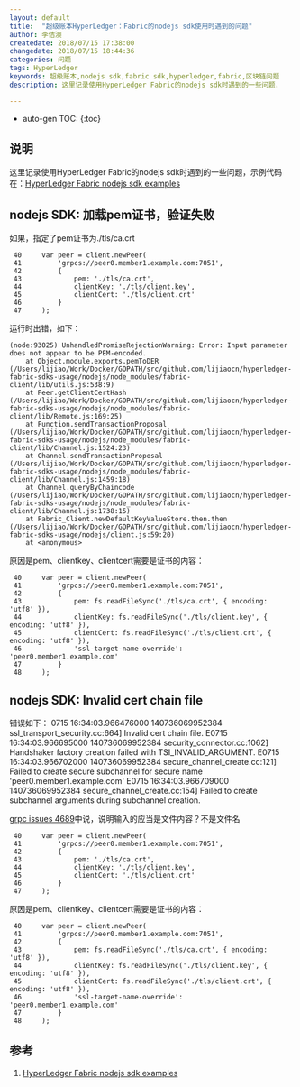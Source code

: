 ```yaml
---
layout: default
title:  "超级账本HyperLedger：Fabric的nodejs sdk使用时遇到的问题"
author: 李佶澳
createdate: 2018/07/15 17:38:00
changedate: 2018/07/15 18:44:36
categories: 问题
tags: HyperLedger
keywords: 超级账本,nodejs sdk,fabric sdk,hyperledger,fabric,区块链问题
description: 这里记录使用HyperLedger Fabric的nodejs sdk时遇到的一些问题，

---
```


* auto-gen TOC:
{:toc}

## 说明

这里记录使用HyperLedger Fabric的nodejs sdk时遇到的一些问题，示例代码在：[HyperLedger Fabric nodejs sdk examples][1]

## nodejs SDK: 加载pem证书，验证失败

如果，指定了pem证书为./tls/ca.crt

	 40     var peer = client.newPeer(
	 41         'grpcs://peer0.member1.example.com:7051',
	 42         {
	 43             pem: './tls/ca.crt',
	 44             clientKey: './tls/client.key',
	 45             clientCert: './tls/client.crt'
	 46         }
	 47     );

运行时出错，如下：

	(node:93025) UnhandledPromiseRejectionWarning: Error: Input parameter does not appear to be PEM-encoded.
	    at Object.module.exports.pemToDER (/Users/lijiao/Work/Docker/GOPATH/src/github.com/lijiaocn/hyperledger-fabric-sdks-usage/nodejs/node_modules/fabric-client/lib/utils.js:538:9)
	    at Peer.getClientCertHash (/Users/lijiao/Work/Docker/GOPATH/src/github.com/lijiaocn/hyperledger-fabric-sdks-usage/nodejs/node_modules/fabric-client/lib/Remote.js:169:25)
	    at Function.sendTransactionProposal (/Users/lijiao/Work/Docker/GOPATH/src/github.com/lijiaocn/hyperledger-fabric-sdks-usage/nodejs/node_modules/fabric-client/lib/Channel.js:1524:23)
	    at Channel.sendTransactionProposal (/Users/lijiao/Work/Docker/GOPATH/src/github.com/lijiaocn/hyperledger-fabric-sdks-usage/nodejs/node_modules/fabric-client/lib/Channel.js:1459:18)
	    at Channel.queryByChaincode (/Users/lijiao/Work/Docker/GOPATH/src/github.com/lijiaocn/hyperledger-fabric-sdks-usage/nodejs/node_modules/fabric-client/lib/Channel.js:1738:15)
	    at Fabric_Client.newDefaultKeyValueStore.then.then (/Users/lijiao/Work/Docker/GOPATH/src/github.com/lijiaocn/hyperledger-fabric-sdks-usage/nodejs/client.js:59:20)
	    at <anonymous>

原因是pem、clientkey、clientcert需要是证书的内容：

	 40     var peer = client.newPeer(
	 41         'grpcs://peer0.member1.example.com:7051',
	 42         {
	 43             pem: fs.readFileSync('./tls/ca.crt', { encoding: 'utf8' }),
	 44             clientKey: fs.readFileSync('./tls/client.key', { encoding: 'utf8' }),
	 45             clientCert: fs.readFileSync('./tls/client.crt', { encoding: 'utf8' }),
	 46             'ssl-target-name-override': 'peer0.member1.example.com'
	 47         }
	 48     );

## nodejs SDK: Invalid cert chain file

错误如下：
	0715 16:34:03.966476000 140736069952384 ssl_transport_security.cc:664] Invalid cert chain file.
	E0715 16:34:03.966695000 140736069952384 security_connector.cc:1062]   Handshaker factory creation failed with TSI_INVALID_ARGUMENT.
	E0715 16:34:03.966702000 140736069952384 secure_channel_create.cc:121] Failed to create secure subchannel for secure name 'peer0.member1.example.com'
	E0715 16:34:03.966709000 140736069952384 secure_channel_create.cc:154] Failed to create subchannel arguments during subchannel creation.

[grpc issues 4689](https://github.com/grpc/grpc/issues/4689)中说，说明输入的应当是文件内容？不是文件名

	 40     var peer = client.newPeer(
	 41         'grpcs://peer0.member1.example.com:7051',
	 42         {
	 43             pem: './tls/ca.crt',
	 44             clientKey: './tls/client.key',
	 45             clientCert: './tls/client.crt'
	 46         }
	 47     );

原因是pem、clientkey、clientcert需要是证书的内容：

	 40     var peer = client.newPeer(
	 41         'grpcs://peer0.member1.example.com:7051',
	 42         {
	 43             pem: fs.readFileSync('./tls/ca.crt', { encoding: 'utf8' }),
	 44             clientKey: fs.readFileSync('./tls/client.key', { encoding: 'utf8' }),
	 45             clientCert: fs.readFileSync('./tls/client.crt', { encoding: 'utf8' }),
	 46             'ssl-target-name-override': 'peer0.member1.example.com'
	 47         }
	 48     );

## 参考

1. [HyperLedger Fabric nodejs sdk examples][1]

[1]: https://github.com/introclass/hyperledger-fabric-sdks-usage/tree/master/nodejs "HyperLedger Fabric nodejs sdk examples" 
